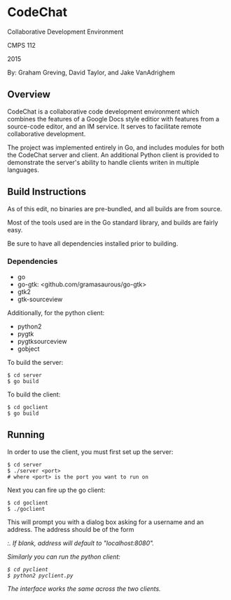 # CodeChat #
Collaborative Development Environment

CMPS 112

2015

By: Graham Greving, David Taylor, and Jake VanAdrighem

## Overview ##
CodeChat is a collaborative code development environment which
combines the features of a Google Docs style editior with features
from a source-code editor, and an IM service. It serves to facilitate
remote collaborative development.

The project was implemented entirely in Go, and includes
modules for both the CodeChat server and client. An additional
Python client is provided to demonstrate the server's ability
to handle clients writen in multiple languages.

## Build Instructions ##
As of this edit, no binaries are pre-bundled, and all
builds are from source.

Most of the tools used are in the Go standard library,
and builds are fairly easy.

Be sure to have all dependencies installed prior to building.

### Dependencies ###
* go
* go-gtk: <github.com/gramasaurous/go-gtk>
* gtk2
* gtk-sourceview

Additionally, for the python client:
* python2
* pygtk
* pygtksourceview
* gobject

To build the server:

    $ cd server
    $ go build

To build the client:

    $ cd goclient
    $ go build

## Running ##

In order to use the client, you must first set up the server:

    $ cd server
    $ ./server <port>
    # where <port> is the port you want to run on

Next you can fire up the go client:
    
    $ cd goclient
    $ ./goclient

This will prompt you with a dialog box asking for a username and
an address. The address should be of the form <address>:<port>.
If blank, address will default to "localhost:8080".

Similarly you can run the python client:

    $ cd pyclient
    $ python2 pyclient.py

The interface works the same across the two clients.

